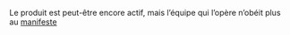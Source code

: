 Le produit est peut-être encore actif, mais l’équipe qui l’opère n’obéit plus au [manifeste](/incubateurs)
